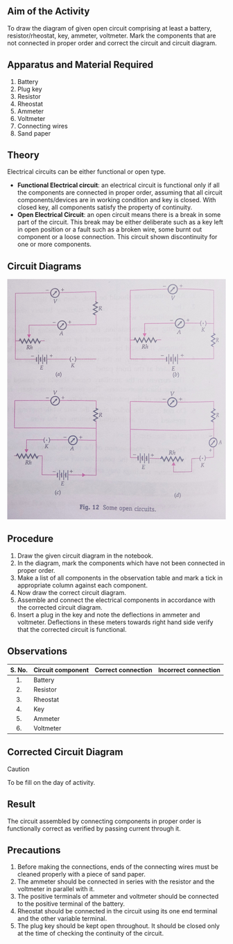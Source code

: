 ## Aim of the Activity 
To draw the diagram of given open circuit comprising at least a battery, resistor/rheostat, key, ammeter, voltmeter. Mark the components that are not connected in proper order and correct the circuit and circuit diagram. 

## Apparatus and Material Required 
1. Battery 
2. Plug key 
3. Resistor 
4. Rheostat 
5. Ammeter
6. Voltmeter 
7. Connecting wires 
8. Sand paper 

## Theory 
Electrical circuits can be either functional or open type. 

- **Functional Electrical circuit**: an electrical circuit is functional only if all the components are connected in proper order, assuming that all circuit components/devices are in working condition and key is closed. With closed key, all components satisfy the property of continuity. 
- **Open Electrical Circuit**: an open circuit means there is a break in some part of the circuit. This break may be either deliberate such as a key left in open position or a fault such as a broken wire, some burnt out component or a loose connection. This circuit shown discontinuity for one or more components. 

## Circuit Diagrams 
![diagram](./img/3-diagram.jpg) 

## Procedure 
1. Draw the given circuit diagram in the notebook. 
2. In the diagram, mark the components which have not been connected in proper order. 
3. Make a list of all components in the observation table and mark a tick in appropriate column against each component. 
4. Now draw the correct circuit diagram. 
5. Assemble and connect the electrical components in accordance with the corrected circuit diagram.
6. Insert a plug in the key and note the deflections in ammeter and voltmeter. Deflections in these meters towards right hand side verify that the corrected circuit is functional. 

## Observations 
| S. No. | Circuit component | Correct connection | Incorrect connection |  
|:-:|-|:-:|:-:|
| 1. | Battery | | |
| 2. | Resistor | | | 
| 3. | Rheostat | | | 
| 4. | Key | | | 
| 5. | Ammeter | | | 
| 6. | Voltmeter | | |

## Corrected Circuit Diagram 
> [!CAUTION]
> To be fill on the day of activity.

## Result 
The circuit assembled by connecting components in proper order is functionally correct as verified by passing current through it. 

## Precautions 
1. Before making the connections, ends of the connecting wires must be cleaned properly with a piece of sand paper. 
2. The ammeter should be connected in series with the resistor and the voltmeter in parallel with it. 
3. The positive terminals of ammeter and voltmeter should be connected to the positive terminal of the battery. 
4. Rheostat should be connected in the circuit using its one end terminal and the other variable terminal. 
5. The plug key should be kept open throughout. It should be closed only at the time of checking the continuity of the circuit. 